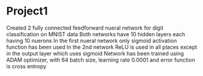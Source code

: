 # Project1
Created 2 fully connected feedforward nueral network for digit classification on MNIST data 
Both networks have 10 hidden layers each having 10 nuerons
In the first nueral network only sigmoid activation function has been used
In the 2nd network ReLU is used in all places except in the output layer which uses sigmoid
Network has been trained using ADAM optimizer, with 64 batch size, learning rate 0.0001 and error function is cross entropy
